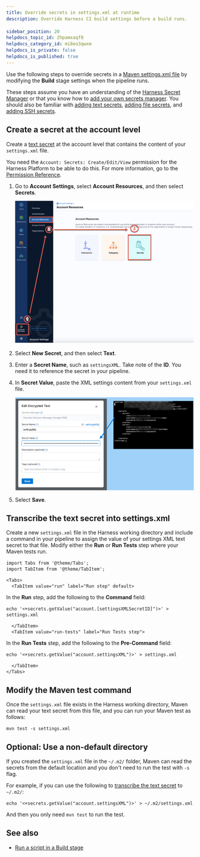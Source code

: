 ```yaml
---
title: Override secrets in settings.xml at runtime
description: Override Harness CI build settings before a build runs.

sidebar_position: 20
helpdocs_topic_id: 2hpamxaqf0
helpdocs_category_id: mi8eo3qwxm
helpdocs_is_private: false
helpdocs_is_published: true
---
```


Use the following steps to override secrets in a [Maven settings.xml file](https://maven.apache.org/settings.html) by modifying the **Build** stage settings when the pipeline runs.

These steps assume you have an understanding of the [Harness Secret Manager](/docs/platform/Security/harness-secret-manager-overview) or that you know how to [add your own secrets manager](/docs/platform/Security/add-secrets-manager). You should also be familiar with [adding text secrets](/docs/platform/Security/add-use-text-secrets), [adding file secrets](/docs/platform/Security/add-file-secrets), and [adding SSH secrets](/docs/platform/Security/add-use-ssh-secrets).

## Create a secret at the account level

Create a [text secret](/docs/platform/Security/add-use-text-secrets) at the account level that contains the content of your `settings.xml` file.

You need the `Account: Secrets: Create/Edit/View` permission for the Harness Platform to be able to do this. For more information, go to the [Permission Reference](/docs/platform/Role-Based-Access-Control/ref-access-management/permissions-reference).

1. Go to **Account Settings**, select **Account Resources**, and then select **Secrets**.

   ![](./static/modify-and-override-build-settings-before-a-build-08.png)

2. Select **New Secret**, and then select **Text**.
1. Enter a **Secret Name**, such as `settingsXML`. Take note of the **ID**. You need it to reference the secret in your pipeline.
4. In **Secret Value**, paste the XML settings content from your `settings.xml` file.

   ![](./static/modify-and-override-build-settings-before-a-build-09.png)

5. Select **Save**.

## Transcribe the text secret into settings.xml

Create a new `settings.xml` file in the Harness working directory and include a command in your pipeline to assign the value of your settings XML text secret to that file. Modify either the **Run** or **Run Tests** step where your Maven tests run.

```mdx-code-block
import Tabs from '@theme/Tabs';
import TabItem from '@theme/TabItem';
```
```mdx-code-block
<Tabs>
  <TabItem value="run" label="Run step" default>
```

In the **Run** step, add the following to the **Command** field:

```
echo '<+secrets.getValue("account.[settingsXMLSecretID]")>' > settings.xml
```

```mdx-code-block
  </TabItem>
  <TabItem value="run-tests" label="Run Tests step">
```

In the **Run Tests** step, add the following to the **Pre-Command** field:

 ```
 echo '<+secrets.getValue("account.settingsXML")>' > settings.xml
 ```

```mdx-code-block
  </TabItem>
</Tabs>
```

## Modify the Maven test command

Once the `settings.xml` file exists in the Harness working directory, Maven can read your text secret from this file, and you can run your Maven test as follows:

```
mvn test -s settings.xml
```

## Optional: Use a non-default directory

If you created the `settings.xml` file in the `~/.m2/` folder, Maven can read the secrets from the default location and you don't need to run the test with `-s` flag.

For example, if you can use the following to [transcribe the text secret](#transcribe-the-text-secret-into-settingsxml) to `~/.m2/`:

```
echo '<+secrets.getValue("account.settingsXML")>' > ~/.m2/settings.xml
```

And then you only need `mvn test` to run the test.

## See also

* [Run a script in a Build stage](../run-ci-scripts/run-a-script-in-a-ci-stage.md)
